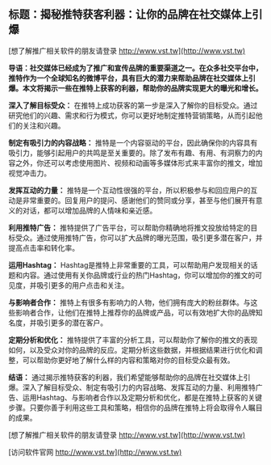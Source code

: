 ## **标题：揭秘推特获客利器：让你的品牌在社交媒体上引爆**

[想了解推广相关软件的朋友请登录 http://www.vst.tw](http://www.vst.tw)

**导语：社交媒体已经成为了推广和宣传品牌的重要渠道之一。在众多社交平台中，推特作为一个全球知名的微博平台，具有巨大的潜力来帮助品牌在社交媒体上引爆。本文将揭示一些在推特上获客的利器，帮助你的品牌实现更大的曝光和增长。**

**深入了解目标受众：**
在推特上成功获客的第一步是深入了解你的目标受众。通过研究他们的兴趣、需求和行为模式，你可以更好地制定推特营销策略，从而引起他们的关注和兴趣。

**制定有吸引力的内容战略：**
推特是一个内容驱动的平台，因此确保你的内容具有吸引力，能够引起用户的共鸣是至关重要的。除了发布有趣、有用、有洞察力的内容之外，你还可以考虑使用图片、视频和动画等多媒体形式来丰富你的推文，增加视觉冲击力。

**发挥互动的力量：**
推特是一个互动性很强的平台，所以积极参与和回应用户的互动是非常重要的。回复用户的提问、感谢他们的赞同或分享，甚至与他们展开有意义的对话，都可以增加品牌的人情味和亲近感。

**利用推特广告：**
推特提供了广告平台，可以帮助你精确地将推文投放给特定的目标受众。通过使用推特广告，你可以扩大品牌的曝光范围，吸引更多潜在客户，并提高点击率和转化率。

**运用Hashtag：**
Hashtag是推特上非常重要的工具，可以帮助用户发现相关的话题和内容。通过使用有关你品牌或行业的热门Hashtag，你可以增加你的推文的可见度，并吸引更多的用户点击和关注。

**与影响者合作：**
推特上有很多有影响力的人物，他们拥有庞大的粉丝群体。与这些影响者合作，让他们在推特上推荐你的品牌或产品，可以有效地扩大你的品牌知名度，并吸引更多的潜在客户。

**定期分析和优化：**
推特提供了丰富的分析工具，可以帮助你了解你的推文的表现如何，以及受众对你的品牌的反应。定期分析这些数据，并根据结果进行优化和调整，可以帮助你更好地了解什么样的内容和策略对你的目标受众最有效。

**结语：**
通过揭示推特获客的利器，我们希望能够帮助你的品牌在社交媒体上引爆。深入了解目标受众、制定有吸引力的内容战略、发挥互动的力量、利用推特广告、运用Hashtag、与影响者合作以及定期分析和优化，都是在推特上获客的关键步骤。只要你善于利用这些工具和策略，相信你的品牌在推特上将会取得令人瞩目的成果。

[想了解推广相关软件的朋友请登录 http://www.vst.tw](http://www.vst.tw)


[访问软件官网 http://www.vst.tw](http://www.vst.tw)
